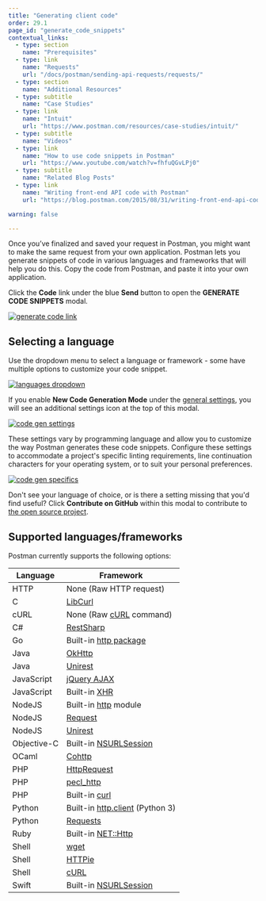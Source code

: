 ```yaml
---
title: "Generating client code"
order: 29.1
page_id: "generate_code_snippets"
contextual_links:
  - type: section
    name: "Prerequisites"
  - type: link
    name: "Requests"
    url: "/docs/postman/sending-api-requests/requests/"
  - type: section
    name: "Additional Resources"
  - type: subtitle
    name: "Case Studies"
  - type: link
    name: "Intuit"
    url: "https://www.postman.com/resources/case-studies/intuit/"
  - type: subtitle
    name: "Videos"
  - type: link
    name: "How to use code snippets in Postman"
    url: "https://www.youtube.com/watch?v=fhfuQGvLPj0"
  - type: subtitle
    name: "Related Blog Posts"
  - type: link
    name: "Writing front-end API code with Postman"
    url: "https://blog.postman.com/2015/08/31/writing-front-end-api-code-with-postman/"

warning: false

---
```


Once you’ve finalized and saved your request in Postman, you might want to make the same request from your own application. Postman lets you generate snippets of code in various languages and frameworks that will help you do this. Copy the code from Postman, and paste it into your own application.

Click the **Code** link under the blue **Send** button to open the **GENERATE CODE SNIPPETS** modal.

[![generate code link](https://assets.postman.com/postman-docs/58525940.png)](https://assets.postman.com/postman-docs/58525940.png)

## Selecting a language

Use the dropdown menu to select a language or framework - some have multiple options to customize your code snippet.

[![languages dropdown](https://assets.postman.com/postman-docs/WS-select-language.png)](https://assets.postman.com/postman-docs/WS-select-language.png)

If you enable **New Code Generation Mode** under the [general settings](/docs/postman/launching-postman/settings), you will see an additional settings icon at the top of this modal.

[![code gen settings](https://i.imgur.com/DngERAr.png)](https://i.imgur.com/DngERAr.png)

These settings vary by programming language and allow you to customize the way Postman generates these code snippets. Configure these settings to accommodate a project's specific linting requirements, line continuation characters for your operating system, or to suit your personal preferences.

[![code gen specifics](https://i.imgur.com/XRDe6aY.png)](https://i.imgur.com/XRDe6aY.png)

Don't see your language of choice, or is there a setting missing that you'd find useful? Click **Contribute on GitHub** within this modal to contribute to [the open source project](https://github.com/postmanlabs/postman-code-generators).

## Supported languages/frameworks

Postman currently supports the following options:

| **Language**  | **Framework** |
| --- | --- |
| HTTP | None (Raw HTTP request) |
| C | [LibCurl](https://curl.haxx.se/libcurl/c/) |
| cURL | None (Raw [cURL](https://curl.haxx.se/) command) |
| C# | [RestSharp](http://restsharp.org/)|
| Go | Built-in [http package](https://golang.org/pkg/net/http/) |
| Java | [OkHttp](https://github.com/square/okhttp) |
| Java | [Unirest](http://unirest.io/java.html)|
| JavaScript | [jQuery AJAX](http://api.jquery.com/jquery.ajax/)|
| JavaScript | Built-in [XHR](https://developer.mozilla.org/en-US/docs/Web/API/XMLHttpRequest)|
| NodeJS | Built-in [http](https://nodejs.org/api/http.html) module |
| NodeJS | [Request](https://github.com/request/request) |
| NodeJS | [Unirest](http://unirest.io/nodejs.html) |
| Objective-C | Built-in [NSURLSession](https://developer.apple.com/library/ios/documentation/Foundation/Reference/NSURLSession_class/) |
| OCaml | [Cohttp](https://github.com/mirage/ocaml-cohttp) |
| PHP | [HttpRequest](http://php.net/manual/it/httprequest.send.php)|
| PHP | [pecl_http](https://mdref.m6w6.name/http)|
| PHP | Built-in [curl](http://php.net/manual/en/ref.curl.php) |
| Python | Built-in [http.client](https://docs.python.org/3/library/http.client.html) (Python 3) |
| Python | [Requests](http://docs.python-requests.org/en/master/)|
| Ruby | Built-in [NET::Http](http://docs.ruby-lang.org/en/2.0.0/Net/HTTP.html)|
| Shell | [wget](https://www.gnu.org/software/wget/) |
| Shell | [HTTPie](https://github.com/jkbrzt/httpie)|
| Shell | [cURL](https://curl.haxx.se/)|
| Swift | Built-in [NSURLSession](https://developer.apple.com/library/ios/documentation/Foundation/Reference/NSURLSession_class/)|
